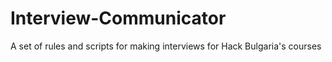 Interview-Communicator
======================

A set of rules and scripts for making interviews for Hack Bulgaria's courses

